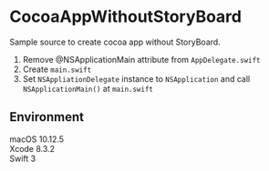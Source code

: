 # CocoaAppWithoutStoryBoard

Sample source to create cocoa app without StoryBoard.  

1. Remove @NSApplicationMain attribute from `AppDelegate.swift`
1. Create `main.swift`
1. Set `NSAppliationDelegate` instance to `NSApplication` and call `NSApplicationMain()` at `main.swift`

## Environment
macOS 10.12.5  
Xcode 8.3.2  
Swift 3  
